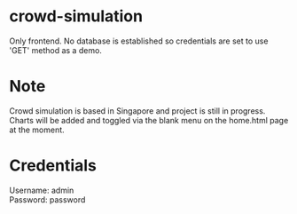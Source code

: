# crowd-simulation
Only frontend. No database is established so credentials are set to use 'GET' method as a demo.

# Note
Crowd simulation is based in Singapore and project is still in progress. Charts will be added and toggled via the blank menu on the home.html page at the moment. 

# Credentials
Username: admin                                                                                                                             
Password: password
